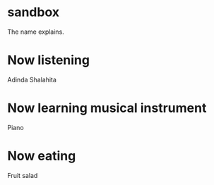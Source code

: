# sandbox

The name explains.

# Now listening

Adinda Shalahita

# Now learning musical instrument

Piano

# Now eating

Fruit salad
